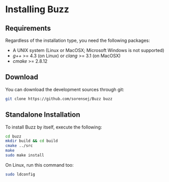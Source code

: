 # Installing Buzz

## Requirements

Regardless of the installation type, you need the following packages:

* A UNIX system (Linux or MacOSX; Microsoft Windows is not supported)
* _g++_ >= 4.3 (on Linux) or _clang_ >= 3.1 (on MacOSX)
* _cmake_ >= 2.8.12

## Download
You can download the development sources through git:

```bash
git clone https://github.com/sorensej/Buzz buzz
```

## Standalone Installation
To install Buzz by itself, execute the following:

```bash
cd buzz
mkdir build && cd build
cmake ../src
make
sudo make install
```

On Linux, run this command too:
```bash
sudo ldconfig
```
